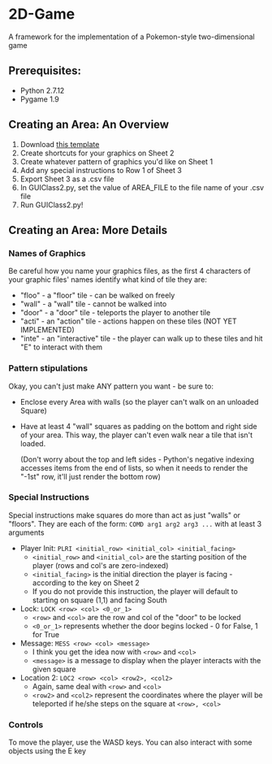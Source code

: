 # 2D-Game
A framework for the implementation of a Pokemon-style two-dimensional game

## Prerequisites:
- Python 2.7.12
- Pygame 1.9

## Creating an Area: An Overview
1) Download [this template](https://docs.google.com/spreadsheets/d/1N7aVqXMlO4WnsL-LR1LV_OpQzQNBnMpR2YgeEsVCMSQ/edit?usp=sharing)
2) Create shortcuts for your graphics on Sheet 2
3) Create whatever pattern of graphics you'd like on Sheet 1
4) Add any special instructions to Row 1 of Sheet 3
5) Export Sheet 3 as a .csv file
6) In GUIClass2.py, set the value of AREA_FILE to the file name of your .csv file
7) Run GUIClass2.py!

## Creating an Area: More Details
### Names of Graphics 
Be careful how you name your graphics files, as the first 4 characters of your graphic files' names identify what kind of tile they are:
  * "floo" - a "floor" tile - can be walked on freely
  * "wall" - a "wall" tile - cannot be walked into
  * "door" - a "door" tile - teleports the player to another tile
  * "acti" - an "action" tile - actions happen on these tiles (NOT YET IMPLEMENTED)
  * "inte" - an "interactive" tile - the player can walk up to these tiles and hit "E" to interact with them
  
### Pattern stipulations
Okay, you can't just make ANY pattern you want - be sure to:
  * Enclose every Area with walls (so the player can't walk on an unloaded Square)
  * Have at least 4 "wall" squares as padding on the bottom and right side of your area. This way, the player can't even walk near a tile that isn't loaded.
  
    (Don't worry about the top and left sides - Python's negative indexing accesses items from the end of lists, so when it needs to render the "-1st" row, it'll just render the bottom row) 
    
### Special Instructions
Special instructions make squares do more than act as just "walls" or "floors".
    They are each of the form: `COMD arg1 arg2 arg3 ...` with at least 3 arguments
  * Player Init: `PLRI <initial_row> <initial_col> <initial_facing>`
    * `<initial_row>` and `<initial_col>` are the starting position of the player (rows and col's are zero-indexed)
    * `<initial_facing>` is the initial direction the player is facing - according to the key on Sheet 2
    * If you do not provide this instruction, the player will default to starting on square (1,1) and facing South
  * Lock: `LOCK <row> <col> <0_or_1>`
    * `<row>` and `<col>` are the row and col of the "door" to be locked
    * `<0_or_1>` represents whether the door begins locked - 0 for False, 1 for True
  * Message: `MESS <row> <col> <message>`
    * I think you get the idea now with `<row>` and `<col>`
    * `<message>` is a message to display when the player interacts with the given square
  * Location 2: `LOC2 <row> <col> <row2>, <col2>`
    * Again, same deal with `<row>` and `<col>`
    * `<row2>` and `<col2>` represent the coordinates where the player will be teleported if he/she steps on the square at `<row>, <col>`
    
 ### Controls
 To move the player, use the WASD keys. You can also interact with some objects using the E key
  
